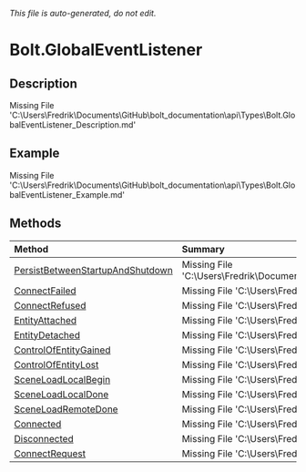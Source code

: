 *This file is auto-generated, do not edit.*

# Bolt.GlobalEventListener
## Description
Missing File 'C:\Users\Fredrik\Documents\GitHub\bolt_documentation\api\Types\Bolt.GlobalEventListener_Description.md'
## Example
Missing File 'C:\Users\Fredrik\Documents\GitHub\bolt_documentation\api\Types\Bolt.GlobalEventListener_Example.md'
## Methods
| Method | Summary |
|:-----|:--------|
|[PersistBetweenStartupAndShutdown](Bolt.GlobalEventListener/M/PersistBetweenStartupAndShutdown.md)|Missing File 'C:\Users\Fredrik\Documents\GitHub\bolt_documentation\api\Types\Bolt.GlobalEventListener\M\PersistBetweenStartupAndShutdown_Summary.md'|
|[ConnectFailed](Bolt.GlobalEventListener/M/ConnectFailed.md)|Missing File 'C:\Users\Fredrik\Documents\GitHub\bolt_documentation\api\Types\Bolt.GlobalEventListener\M\ConnectFailed_Summary.md'|
|[ConnectRefused](Bolt.GlobalEventListener/M/ConnectRefused.md)|Missing File 'C:\Users\Fredrik\Documents\GitHub\bolt_documentation\api\Types\Bolt.GlobalEventListener\M\ConnectRefused_Summary.md'|
|[EntityAttached](Bolt.GlobalEventListener/M/EntityAttached.md)|Missing File 'C:\Users\Fredrik\Documents\GitHub\bolt_documentation\api\Types\Bolt.GlobalEventListener\M\EntityAttached_Summary.md'|
|[EntityDetached](Bolt.GlobalEventListener/M/EntityDetached.md)|Missing File 'C:\Users\Fredrik\Documents\GitHub\bolt_documentation\api\Types\Bolt.GlobalEventListener\M\EntityDetached_Summary.md'|
|[ControlOfEntityGained](Bolt.GlobalEventListener/M/ControlOfEntityGained.md)|Missing File 'C:\Users\Fredrik\Documents\GitHub\bolt_documentation\api\Types\Bolt.GlobalEventListener\M\ControlOfEntityGained_Summary.md'|
|[ControlOfEntityLost](Bolt.GlobalEventListener/M/ControlOfEntityLost.md)|Missing File 'C:\Users\Fredrik\Documents\GitHub\bolt_documentation\api\Types\Bolt.GlobalEventListener\M\ControlOfEntityLost_Summary.md'|
|[SceneLoadLocalBegin](Bolt.GlobalEventListener/M/SceneLoadLocalBegin.md)|Missing File 'C:\Users\Fredrik\Documents\GitHub\bolt_documentation\api\Types\Bolt.GlobalEventListener\M\SceneLoadLocalBegin_Summary.md'|
|[SceneLoadLocalDone](Bolt.GlobalEventListener/M/SceneLoadLocalDone.md)|Missing File 'C:\Users\Fredrik\Documents\GitHub\bolt_documentation\api\Types\Bolt.GlobalEventListener\M\SceneLoadLocalDone_Summary.md'|
|[SceneLoadRemoteDone](Bolt.GlobalEventListener/M/SceneLoadRemoteDone.md)|Missing File 'C:\Users\Fredrik\Documents\GitHub\bolt_documentation\api\Types\Bolt.GlobalEventListener\M\SceneLoadRemoteDone_Summary.md'|
|[Connected](Bolt.GlobalEventListener/M/Connected.md)|Missing File 'C:\Users\Fredrik\Documents\GitHub\bolt_documentation\api\Types\Bolt.GlobalEventListener\M\Connected_Summary.md'|
|[Disconnected](Bolt.GlobalEventListener/M/Disconnected.md)|Missing File 'C:\Users\Fredrik\Documents\GitHub\bolt_documentation\api\Types\Bolt.GlobalEventListener\M\Disconnected_Summary.md'|
|[ConnectRequest](Bolt.GlobalEventListener/M/ConnectRequest.md)|Missing File 'C:\Users\Fredrik\Documents\GitHub\bolt_documentation\api\Types\Bolt.GlobalEventListener\M\ConnectRequest_Summary.md'|
